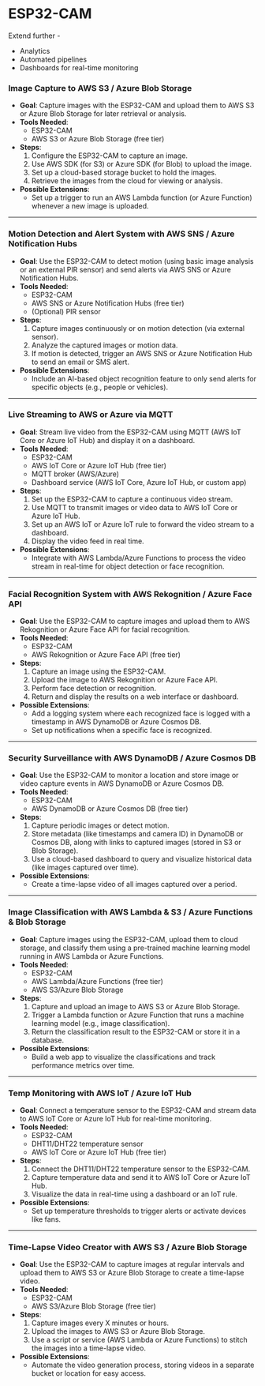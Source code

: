 # ESP32-CAM

Extend further - 
- Analytics
- Automated pipelines
- Dashboards for real-time monitoring

### Image Capture to AWS S3 / Azure Blob Storage
   - **Goal**: Capture images with the ESP32-CAM and upload them to AWS S3 or Azure Blob Storage for later retrieval or analysis.
   - **Tools Needed**: 
     - ESP32-CAM
     - AWS S3 or Azure Blob Storage (free tier)
   - **Steps**:
     1. Configure the ESP32-CAM to capture an image.
     2. Use AWS SDK (for S3) or Azure SDK (for Blob) to upload the image.
     3. Set up a cloud-based storage bucket to hold the images.
     4. Retrieve the images from the cloud for viewing or analysis.
   - **Possible Extensions**:
     - Set up a trigger to run an AWS Lambda function (or Azure Function) whenever a new image is uploaded.

---

### Motion Detection and Alert System with AWS SNS / Azure Notification Hubs
   - **Goal**: Use the ESP32-CAM to detect motion (using basic image analysis or an external PIR sensor) and send alerts via AWS SNS or Azure Notification Hubs.
   - **Tools Needed**: 
     - ESP32-CAM
     - AWS SNS or Azure Notification Hubs (free tier)
     - (Optional) PIR sensor
   - **Steps**:
     1. Capture images continuously or on motion detection (via external sensor).
     2. Analyze the captured images or motion data.
     3. If motion is detected, trigger an AWS SNS or Azure Notification Hub to send an email or SMS alert.
   - **Possible Extensions**:
     - Include an AI-based object recognition feature to only send alerts for specific objects (e.g., people or vehicles).

---

### Live Streaming to AWS or Azure via MQTT
   - **Goal**: Stream live video from the ESP32-CAM using MQTT (AWS IoT Core or Azure IoT Hub) and display it on a dashboard.
   - **Tools Needed**: 
     - ESP32-CAM
     - AWS IoT Core or Azure IoT Hub (free tier)
     - MQTT broker (AWS/Azure)
     - Dashboard service (AWS IoT Core, Azure IoT Hub, or custom app)
   - **Steps**:
     1. Set up the ESP32-CAM to capture a continuous video stream.
     2. Use MQTT to transmit images or video data to AWS IoT Core or Azure IoT Hub.
     3. Set up an AWS IoT or Azure IoT rule to forward the video stream to a dashboard.
     4. Display the video feed in real time.
   - **Possible Extensions**:
     - Integrate with AWS Lambda/Azure Functions to process the video stream in real-time for object detection or face recognition.

---

### Facial Recognition System with AWS Rekognition / Azure Face API
   - **Goal**: Use the ESP32-CAM to capture images and upload them to AWS Rekognition or Azure Face API for facial recognition.
   - **Tools Needed**: 
     - ESP32-CAM
     - AWS Rekognition or Azure Face API (free tier)
   - **Steps**:
     1. Capture an image using the ESP32-CAM.
     2. Upload the image to AWS Rekognition or Azure Face API.
     3. Perform face detection or recognition.
     4. Return and display the results on a web interface or dashboard.
   - **Possible Extensions**:
     - Add a logging system where each recognized face is logged with a timestamp in AWS DynamoDB or Azure Cosmos DB.
     - Set up notifications when a specific face is recognized.

---

### Security Surveillance with AWS DynamoDB / Azure Cosmos DB
   - **Goal**: Use the ESP32-CAM to monitor a location and store image or video capture events in AWS DynamoDB or Azure Cosmos DB.
   - **Tools Needed**: 
     - ESP32-CAM
     - AWS DynamoDB or Azure Cosmos DB (free tier)
   - **Steps**:
     1. Capture periodic images or detect motion.
     2. Store metadata (like timestamps and camera ID) in DynamoDB or Cosmos DB, along with links to captured images (stored in S3 or Blob Storage).
     3. Use a cloud-based dashboard to query and visualize historical data (like images captured over time).
   - **Possible Extensions**:
     - Create a time-lapse video of all images captured over a period.

---

### Image Classification with AWS Lambda & S3 / Azure Functions & Blob Storage
   - **Goal**: Capture images using the ESP32-CAM, upload them to cloud storage, and classify them using a pre-trained machine learning model running in AWS Lambda or Azure Functions.
   - **Tools Needed**: 
     - ESP32-CAM
     - AWS Lambda/Azure Functions (free tier)
     - AWS S3/Azure Blob Storage
   - **Steps**:
     1. Capture and upload an image to AWS S3 or Azure Blob Storage.
     2. Trigger a Lambda function or Azure Function that runs a machine learning model (e.g., image classification).
     3. Return the classification result to the ESP32-CAM or store it in a database.
   - **Possible Extensions**:
     - Build a web app to visualize the classifications and track performance metrics over time.

---

### Temp Monitoring with AWS IoT / Azure IoT Hub
   - **Goal**: Connect a temperature sensor to the ESP32-CAM and stream data to AWS IoT Core or Azure IoT Hub for real-time monitoring.
   - **Tools Needed**: 
     - ESP32-CAM
     - DHT11/DHT22 temperature sensor
     - AWS IoT Core or Azure IoT Hub (free tier)
   - **Steps**:
     1. Connect the DHT11/DHT22 temperature sensor to the ESP32-CAM.
     2. Capture temperature data and send it to AWS IoT Core or Azure IoT Hub.
     3. Visualize the data in real-time using a dashboard or an IoT rule.
   - **Possible Extensions**:
     - Set up temperature thresholds to trigger alerts or activate devices like fans.

---

### Time-Lapse Video Creator with AWS S3 / Azure Blob Storage
   - **Goal**: Use the ESP32-CAM to capture images at regular intervals and upload them to AWS S3 or Azure Blob Storage to create a time-lapse video.
   - **Tools Needed**: 
     - ESP32-CAM
     - AWS S3/Azure Blob Storage (free tier)
   - **Steps**:
     1. Capture images every X minutes or hours.
     2. Upload the images to AWS S3 or Azure Blob Storage.
     3. Use a script or service (AWS Lambda or Azure Functions) to stitch the images into a time-lapse video.
   - **Possible Extensions**:
     - Automate the video generation process, storing videos in a separate bucket or location for easy access.
